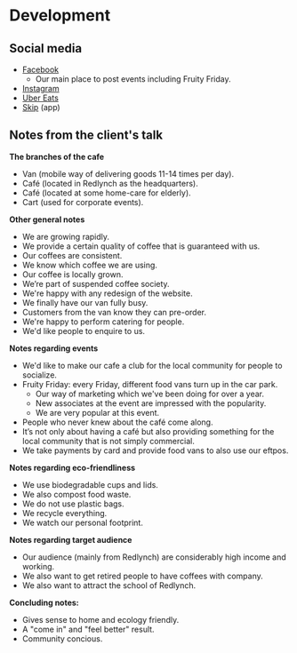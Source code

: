 ﻿# Development

## Social media
 - [Facebook](https://www.facebook.com/Mycoffeecan/)
   - Our main place to post events including Fruity Friday.
 - [Instagram](#)
 - [Uber Eats](https://www.ubereats.com/en-AU/cairns/food-delivery/the-coffee-can-cafe/Z5fzwV5gTc2YpO0VeUgFpg/)
 - [Skip](https://www.skip.com.au/) (app)

## Notes from the client's talk

**The branches of the cafe**
 - Van (mobile way of delivering goods 11-14 times per day).
 - Café (located in Redlynch as the headquarters).
 - Café (located at some home-care for elderly).
 - Cart (used for corporate events).

**Other general notes**
 - We are growing rapidly.
 - We provide a certain quality of coffee that is guaranteed with us.
 - Our coffees are consistent.
 - We know which coffee we are using.
 - Our coffee is locally grown.
 - We’re part of suspended coffee society.
 - We're happy with any redesign of the website.
 - We finally have our van fully busy.
 - Customers from the van know they can pre-order.
 - We're happy to perform catering for people.
 - We'd like people to enquire to us.

**Notes regarding events**
 - We'd like to make our cafe a club for the local community for people to socialize.
 - Fruity Friday: every Friday, different food vans turn up in the car park.
   - Our way of marketing which we've been doing for over a year.
   - New associates at the event are impressed with the popularity.
   - We are very popular at this event.
 - People who never knew about the café come along.
 - It’s not only about having a café but also providing something for the local community that is not simply commercial.
 - We take payments by card and provide food vans to also use our eftpos.

**Notes regarding eco-friendliness**
 - We use biodegradable cups and lids.
 - We also compost food waste.
 - We do not use plastic bags.
 - We recycle everything.
 - We watch our personal footprint.

**Notes regarding target audience**
 - Our audience (mainly from Redlynch) are considerably high income and working.
 - We also want to get retired people to have coffees with company.
 - We also want to attract the school of Redlynch.

**Concluding notes:**
 - Gives sense to home and ecology friendly.
 - A "come in" and "feel better" result.
 - Community concious.
